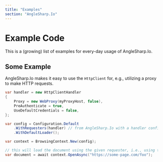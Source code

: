 ```yaml
---
title: "Examples"
section: "AngleSharp.Io"
---
```

# Example Code

This is a (growing) list of examples for every-day usage of AngleSharp.Io.

## Some Example

AngleSharp.Io makes it easy to use the `HttpClient` for, e.g., utilizing a proxy to make HTTP requests.

```cs
var handler = new HttpClientHandler
{
    Proxy = new WebProxy(myProxyHost, false),
    PreAuthenticate = true,
    UseDefaultCredentials = false,
};

var config = Configuration.Default
    .WithRequesters(handler) // from AngleSharp.Io with a handler config
    .WithDefaultLoader();

var context = BrowsingContext.New(config);

// this will load the document using the given requester, i.e., using the proxy
var document = await context.OpenAsync("https://some-page.com/foo");
```
